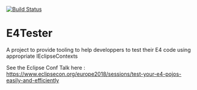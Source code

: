 [![Build Status](https://travis-ci.org/opcoach/E4Tester.svg?branch=master)](https://travis-ci.org/opcoach/E4Tester)


# E4Tester
A project to provide tooling to help developpers to test their E4 code using appropriate IEclipseContexts 

See the Eclipse Conf Talk here : https://www.eclipsecon.org/europe2018/sessions/test-your-e4-pojos-easily-and-efficiently

